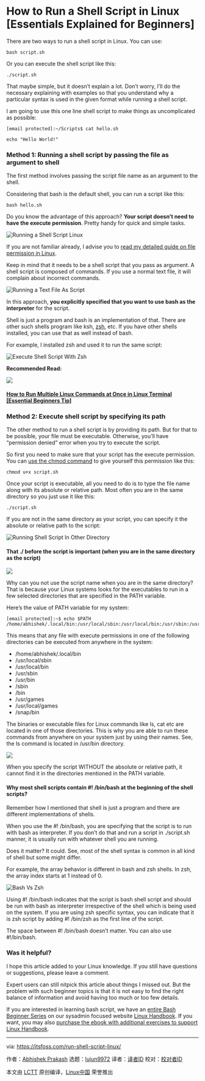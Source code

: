 [#]: collector: (lujun9972)
[#]: translator: (robsean)
[#]: reviewer: ( )
[#]: publisher: ( )
[#]: url: ( )
[#]: subject: (How to Run a Shell Script in Linux [Essentials Explained for Beginners])
[#]: via: (https://itsfoss.com/run-shell-script-linux/)
[#]: author: (Abhishek Prakash https://itsfoss.com/author/abhishek/)

How to Run a Shell Script in Linux [Essentials Explained for Beginners]
======

There are two ways to run a shell script in Linux. You can use:

```
bash script.sh
```

Or you can execute the shell script like this:

```
./script.sh
```

That maybe simple, but it doesn’t explain a lot. Don’t worry, I’ll do the necessary explaining with examples so that you understand why a particular syntax is used in the given format while running a shell script.

I am going to use this one line shell script to make things as uncomplicated as possible:

```
[email protected]:~/Scripts$ cat hello.sh

echo "Hello World!"
```

### Method 1: Running a shell script by passing the file as argument to shell

The first method involves passing the script file name as an argument to the shell.

Considering that bash is the default shell, you can run a script like this:

```
bash hello.sh
```

Do you know the advantage of this approach? **Your script doesn’t need to have the execute permission**. Pretty handy for quick and simple tasks.

![Running a Shell Script Linux][1]

If you are not familiar already, I advise you to [read my detailed guide on file permission in Linux][2].

Keep in mind that it needs to be a shell script that you pass as argument. A shell script is composed of commands. If you use a normal text file, it will complain about incorrect commands.

![Running a Text File As Script][3]

In this approach, **you explicitly specified that you want to use bash as the interpreter** for the script.

Shell is just a program and bash is an implementation of that. There are other such shells program like ksh, [zsh][4], etc. If you have other shells installed, you can use that as well instead of bash.

For example, I installed zsh and used it to run the same script:

![Execute Shell Script With Zsh][5]

**Recommended Read:**

![][6]

#### [How to Run Multiple Linux Commands at Once in Linux Terminal [Essential Beginners Tip]][7]

### Method 2: Execute shell script by specifying its path

The other method to run a shell script is by providing its path. But for that to be possible, your file must be executable. Otherwise, you’ll have “permission denied” error when you try to execute the script.

So first you need to make sure that your script has the execute permission. You can [use the chmod command][8] to give yourself this permission like this:

```
chmod u+x script.sh
```

Once your script is executable, all you need to do is to type the file name along with its absolute or relative path. Most often you are in the same directory so you just use it like this:

```
./script.sh
```

If you are not in the same directory as your script, you can specify it the absolute or relative path to the script:

![Running Shell Script In Other Directory][9]

#### That ./ before the script is important (when you are in the same directory as the script)

![][10]

Why can you not use the script name when you are in the same directory? That is because your Linux systems looks for the executables to run in a few selected directories that are specified in the PATH variable.

Here’s the value of PATH variable for my system:

```
[email protected]:~$ echo $PATH
/home/abhishek/.local/bin:/usr/local/sbin:/usr/local/bin:/usr/sbin:/usr/bin:/sbin:/bin:/usr/games:/usr/local/games:/snap/bin
```

This means that any file with execute permissions in one of the following directories can be executed from anywhere in the system:

  * /home/abhishek/.local/bin
  * /usr/local/sbin
  * /usr/local/bin
  * /usr/sbin
  * /usr/bin
  * /sbin
  * /bin
  * /usr/games
  * /usr/local/games
  * /snap/bin



The binaries or executable files for Linux commands like ls, cat etc are located in one of those directories. This is why you are able to run these commands from anywhere on your system just by using their names. See, the ls command is located in /usr/bin directory.

![][11]

When you specify the script WITHOUT the absolute or relative path, it cannot find it in the directories mentioned in the PATH variable.

#### Why most shell scripts contain #! /bin/bash at the beginning of the shell scripts?

Remember how I mentioned that shell is just a program and there are different implementations of shells.

When you use the #! /bin/bash, you are specifying that the script is to run with bash as interpreter. If you don’t do that and run a script in ./script.sh manner, it is usually run with whatever shell you are running.

Does it matter? It could. See, most of the shell syntax is common in all kind of shell but some might differ.

For example, the array behavior is different in bash and zsh shells. In zsh, the array index starts at 1 instead of 0.

![Bash Vs Zsh][12]

Using #! /bin/bash indicates that the script is bash shell script and should be run with bash as interpreter irrespective of the shell which is being used on the system. If you are using zsh specific syntax, you can indicate that it is zsh script by adding #! /bin/zsh as the first line of the script.

The space between #! /bin/bash doesn’t matter. You can also use #!/bin/bash.

### Was it helpful?

I hope this article added to your Linux knowledge. If you still have questions or suggestions, please leave a comment.

Expert users can still nitpick this article about things I missed out. But the problem with such beginner topics is that it is not easy to find the right balance of information and avoid having too much or too few details.

If you are interested in learning bash script, we have an [entire Bash Beginner Series][13] on our sysadmin focused website [Linux Handbook][14]. If you want, you may also [purchase the ebook with additional exercises to support Linux Handbook][15].

--------------------------------------------------------------------------------

via: https://itsfoss.com/run-shell-script-linux/

作者：[Abhishek Prakash][a]
选题：[lujun9972][b]
译者：[译者ID](https://github.com/译者ID)
校对：[校对者ID](https://github.com/校对者ID)

本文由 [LCTT](https://github.com/LCTT/TranslateProject) 原创编译，[Linux中国](https://linux.cn/) 荣誉推出

[a]: https://itsfoss.com/author/abhishek/
[b]: https://github.com/lujun9972
[1]: https://i0.wp.com/itsfoss.com/wp-content/uploads/2021/01/run-a-shell-script-linux.png?resize=741%2C329&ssl=1
[2]: https://linuxhandbook.com/linux-file-permissions/
[3]: https://i0.wp.com/itsfoss.com/wp-content/uploads/2021/01/running-text-file-as-script.png?resize=741%2C329&ssl=1
[4]: https://www.zsh.org
[5]: https://i2.wp.com/itsfoss.com/wp-content/uploads/2021/01/execute-shell-script-with-zsh.png?resize=741%2C253&ssl=1
[6]: https://i2.wp.com/itsfoss.com/wp-content/uploads/2020/09/run-multiple-commands-in-linux.png?fit=800%2C450&ssl=1
[7]: https://itsfoss.com/run-multiple-commands-linux/
[8]: https://linuxhandbook.com/chmod-command/
[9]: https://i2.wp.com/itsfoss.com/wp-content/uploads/2021/01/running-shell-script-in-other-directory.png?resize=795%2C272&ssl=1
[10]: https://i0.wp.com/itsfoss.com/wp-content/uploads/2021/01/executing-shell-scripts-linux.png?resize=800%2C450&ssl=1
[11]: https://i0.wp.com/itsfoss.com/wp-content/uploads/2021/01/locating-command-linux.png?resize=795%2C272&ssl=1
[12]: https://i1.wp.com/itsfoss.com/wp-content/uploads/2021/01/bash-vs-zsh.png?resize=795%2C386&ssl=1
[13]: https://linuxhandbook.com/tag/bash-beginner/
[14]: https://linuxhandbook.com
[15]: https://www.buymeacoffee.com/linuxhandbook
